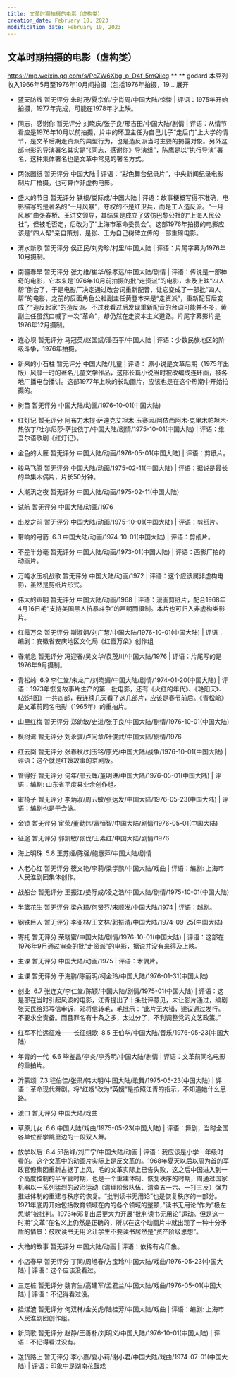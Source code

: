 ```yaml
---
title: 文革时期拍摄的电影（虚构类）
creation_date: February 10, 2023
modification_date: February 10, 2023
---
```





## 文革时期拍摄的电影（虚构类）

https://mp.weixin.qq.com/s/PcZW6Xbg_p_D4f_5mQiicg
**
**
godard
本豆列收入1966年5月至1976年10月间拍摄（包括1976年拍摄，19... 展开
* 蓝天防线 暂无评分 朱时茂/夏宗佑/宁肖周/中国大陆/惊悚 | 评语：1975年开始拍摄，1977年完成，可能在1978年才上映。
* 同志，感谢你 暂无评分 刘晓庆/张子良/邢吉田/中国大陆/剧情 | 评语：从情节看应是1976年10月以前拍摄，片中的环卫主任为自己儿子“走后门”上大学的情节，是文革后期走资派的典型行为，也是造反派当时主要的揭露对象。另外这部电影的导演署名其实是“《同志，感谢你》导演组”，陈鹰是以“执行导演”署名，这种集体署名也是文革中常见的署名方式。
* 两张图纸 暂无评分 中国大陆 | 评语：“彩色舞台纪录片”，中央新闻纪录电影制片厂拍摄，也可算作非虚构电影。
* 盛大的节日 暂无评分 铁根/娄际成/中国大陆 | 评语：故事梗概写得不准确，电影描写的是著名的“一月风暴”，夺权的不是红卫兵，而是工人造反派。“一月风暴”由张春桥、王洪文领导，其结果是成立了效仿巴黎公社的“上海人民公社”，但被毛否定，后改为了“上海市革命委员会”。这部1976年拍摄的电影应该是“四人帮”亲自策划，是张、王为自己树碑立传的一部重磅电影。
* 渭水新歌 暂无评分 侯正民/刘秀珍/村里/中国大陆 | 评语：片尾字幕为1976年10月摄制。
* 南疆春早 暂无评分 张力维/崔华/徐孝远/中国大陆/剧情 | 评语：传说是一部神奇的电影，它本来是1976年10月前拍摄的批“走资派”的电影，未及上映“四人帮”倒台了，于是电影厂决定通过改台词重新配音，让它变成了一部批“四人帮”的电影，之前的反面角色公社副主任黄登本来是“走资派”，重新配音后变成了“造反起家”的造反派。不过我看过后发现重新配音的台词可能并不多，黄副主任虽然口喊了一次“革命”，却仍然在走资本主义道路。片尾字幕影片是1976年12月摄制。
* 连心坝 暂无评分 马冠英/赵国斌/潘西平/中国大陆 | 评语：少数民族地区的阶级斗争，1976年拍摄。
* 新来的小石柱 暂无评分 中国大陆/儿童 | 评语： 原小说是文革后期（1975年出版）风靡一时的著名儿童文学作品，这部长篇小说当时被改编成连环画，被各地广播电台播讲。这部1977年上映的长动画片，应该也是在这个热潮中开始拍摄的。
* 树苗 暂无评分 中国大陆/动画/1976-10-01(中国大陆)
* 红灯记 暂无评分 阿布力木提·萨迪克艾坦木·玉赛因/阿依西阿木·克里木帕坦木·热依丁/吐尔尼莎·萨拉依丁/中国大陆/剧情/1975-10-01(中国大陆) | 评语：维吾尔语歌剧《红灯记》。
* 金色的大雁 暂无评分 中国大陆/动画/1976-05-01(中国大陆) | 评语：剪纸片。
* 骏马飞腾 暂无评分 中国大陆/动画/1975-02-11(中国大陆) | 评语：据说是最长的单集木偶片，片长50分钟。
* 大潮汛之夜 暂无评分 中国大陆/动画/1975-02-11(中国大陆)
* 试航 暂无评分 中国大陆/动画/1976
* 出发之前 暂无评分 中国大陆/动画/1975-10-01(中国大陆) | 评语：剪纸片。
* 带响的弓箭  6.3 中国大陆/动画/1974-10-01(中国大陆) | 评语：剪纸片。
* 不差半分毫 暂无评分 中国大陆/动画/1973-01(中国大陆) | 评语：西影厂拍的动画片。
* 万吨水压机战歌 暂无评分 中国大陆/动画/1972 | 评语：这个应该属非虚构电影，虽然是剪纸片形式。
* 伟大的声明 暂无评分 中国大陆/动画/1968 | 评语：漫画剪纸片，配合1968年4月16日毛“支持美国黑人抗暴斗争”的声明而摄制。本片也可归入非虚构类影片。
* 红霞万朵 暂无评分 斯淑娴/刘广慧/中国大陆/1976-10-01(中国大陆) | 评语：编剧：安徽省安庆地区文化局《红霞万朵》创作组
* 春潮急 暂无评分 冯迎春/吴文华/袁茂川/中国大陆/1976 | 评语：片尾写的是1976年9月摄制。
* 青松岭  6.9 李仁堂/朱龙广/刘晓媚/中国大陆/剧情/1974-01-20(中国大陆) | 评语：1973年恢复故事片生产的第一批电影，还有《火红的年代》、《艳阳天》、《战洪图》一共四部，我连续几天看了这几部片，应该是春节前后。《青松岭》是文革前同名电影（1965年）的重拍片。
* 山里红梅 暂无评分 郑幼敏/史进/张子良/中国大陆/剧情/1976-10-01(中国大陆)
* 枫树湾 暂无评分 刘永骥/卢问章/叶俊武/中国大陆/剧情/1976
* 红云岗 暂无评分 张春秋/刘玉铭/原光/中国大陆/战争/1976-10-01(中国大陆) | 评语：这个就是红嫂故事的京剧版。

* 管得好 暂无评分 何年/邢云辉/董明进/中国大陆/1976-05-01(中国大陆) | 评语：编剧: 山东省平度县业余创作组。
* 审椅子 暂无评分 李炳淑/周云敏/张达发/中国大陆/1976-05-23(中国大陆) | 评语：编剧也是于会泳。
* 金锁 暂无评分 宦荣/董勤炜/富恒智/中国大陆/剧情/1976-05-01(中国大陆)
* 征途 暂无评分 郭凯敏/张伐/王素红/中国大陆/剧情/1976
* 海上明珠  5.8 王苏娅/陈强/鲍惠萍/中国大陆/剧情
* 人老心红 暂无评分 筱文艳/李莉/梁学鹏/中国大陆/戏曲 | 评语：编剧: 上海市人民淮剧团集体创作。
* 战船台 暂无评分 王振江/娄际成/凌之浩/中国大陆/剧情/1975-10-01(中国大陆)
* 半篮花生 暂无评分 梁永璋/何贤芬/宋顺发/中国大陆/1974 | 评语：越剧。
* 钢铁巨人 暂无评分 李亚林/王文林/郭振清/中国大陆/1974-09-25(中国大陆)
* 寄托 暂无评分 荣晓蜜/中国大陆/剧情/1976-10-01(中国大陆) | 评语：这部在1976年9月通过审查的批“走资派”的电影，据说并没有来得及上映。
* 主课 暂无评分 中国大陆/动画/1975 | 评语：木偶片。
* 主课 暂无评分 于海鹏/陈丽明/柯金玲/中国大陆/1976-01-31(中国大陆)
* 创业  6.7 张连文/李仁堂/陈颖/中国大陆/剧情/1975-01(中国大陆) | 评语：这是部在当时引起风波的电影，江青提出了十条批评意见，未让影片通过，编剧张天民给邓写信申诉，邓将信转毛，毛批示：“此片无大错，建议通过发行。不要求全责备。而且罪名有十条之多，太过分了，不利调整党的文艺政策。”
* 红军不怕远征难——长征组歌  8.5 王伯华/中国大陆/音乐/1976-05-23(中国大陆)
* 年青的一代  6.6 毕鉴昌/李炎/李秀明/中国大陆/剧情 | 评语：文革前同名电影的重拍片。
* 沂蒙颂  7.3 程伯佳/张肃/韩大明/中国大陆/歌舞/1975-05-23(中国大陆) | 评语：革命现代舞剧。将“红嫂”改为“英嫂”是按照江青的指示，不知道她什么思路。
* 渡口 暂无评分 中国大陆/戏曲
* 草原儿女  6.6 中国大陆/戏曲/1975-05-23(中国大陆) | 评语：舞剧，当时全国各单位都学跳里边的一段双人舞。
* 放学以后  6.4 邱岳峰/刘广宁/中国大陆/动画 | 评语：我应该是小学一年级时看的。这个文革中的动画片实际上是反文革的。1968年夏天以后以周为首的军政官僚集团重新占据了上风，毛的文革实际上已告失败，这之后中国进入到一个高度控制的半军管时期，也是一个重建体制、恢复秩序的时期，周通过国家机器以一系列猛烈的政治运动（清理阶级队伍、清查五一六、一打三反）强力推进体制的重建与秩序的恢复。“批判读书无用论”也是恢复秩序的一部分。1971年底周开始包括教育领域在内的各个领域的整顿，”读书无用论“作为”极左思潮“被批判。1973年邓复出后更大力开展“批判读书无用论”运动。但是这一时期“文革”在名义上仍然是正确的，所以在这个动画片中就出现了一种十分矛盾的情景：鼓吹读书无用论让学生不要读书居然是“资产阶级思想”。
* 大橹的故事 暂无评分 中国大陆/动画 | 评语：依稀有点印象。
* 小店春早 暂无评分 丁同/周旭春/方宝玲/中国大陆/戏曲/1976-05-23(中国大陆) | 评语：这个应该没看过。
* 三定桩 暂无评分 魏育生/高建军/孟君兰/中国大陆/戏曲/1976-05-01(中国大陆) | 评语：不记得看过没。
* 捡煤渣 暂无评分 何双林/金关虎/陆桂芳/中国大陆/戏曲 | 评语：编剧: 上海市人民淮剧团创作组。
* 新风歌 暂无评分 赵静/王善朴/刘明义/中国大陆/1976-10-01(中国大陆) | 评语：不记得看过没有。
* 送货路上 暂无评分 李小嘉/夏小莉/谢小君/中国大陆/戏曲/1974-07-01(中国大陆) | 评语：印象中是湖南花鼓戏


